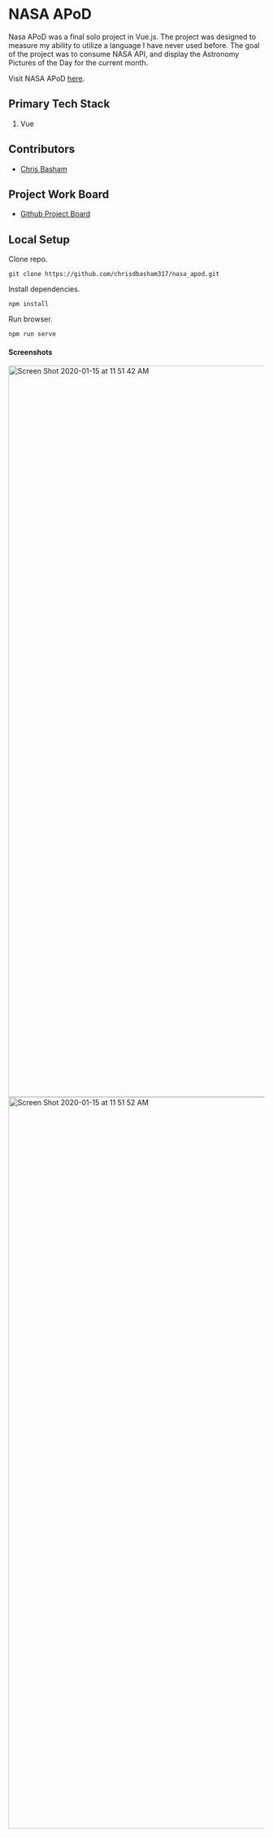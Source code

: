 # NASA APoD

Nasa APoD was a final solo project in Vue.js. The project was designed to measure my ability to utilize a language I have never used before. The goal of the project was to consume NASA API, and display the Astronomy Pictures of the Day for the current month.

Visit NASA APoD [here]().

## Primary Tech Stack
1. Vue

## Contributors
- [Chris Basham](https://github.com/chrisdbasham317)

## Project Work Board
- [Github Project Board](https://github.com/chrisdbasham317/nasa_apod/projects)

## Local Setup

Clone repo.
```
git clone https://github.com/chrisdbasham317/nasa_apod.git
```
Install dependencies.
```
npm install
```
Run browser.
```
npm run serve
```

####  Screenshots
<img width="1438" alt="Screen Shot 2020-01-15 at 11 51 42 AM" src="https://user-images.githubusercontent.com/50842455/72462095-83d65680-378d-11ea-8800-1a4f9376bbe8.png">
<img width="1438" alt="Screen Shot 2020-01-15 at 11 51 52 AM" src="https://user-images.githubusercontent.com/50842455/72462102-8638b080-378d-11ea-9abb-6d941cac1df5.png">
